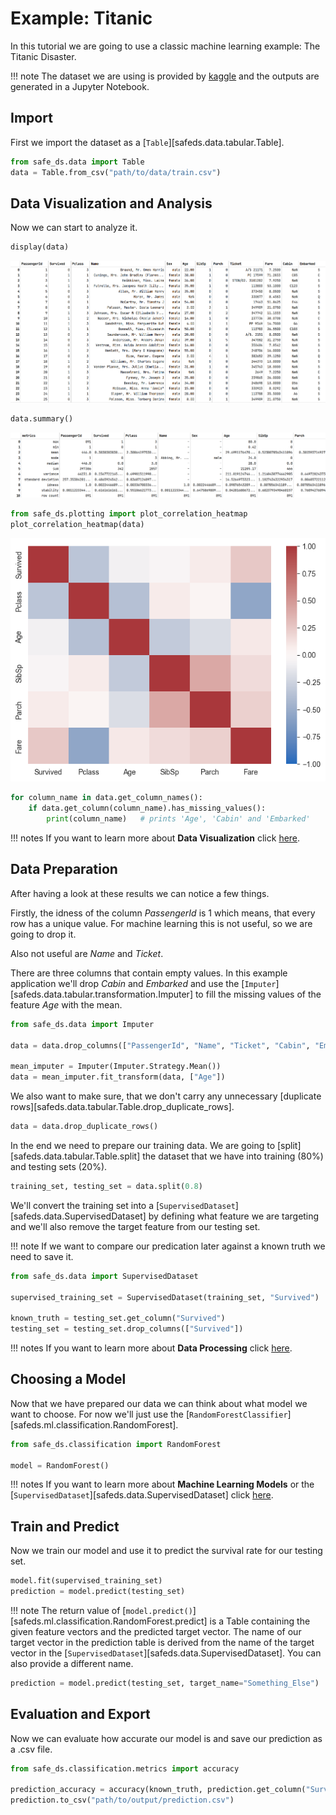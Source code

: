 # Example: Titanic

In this tutorial we are going to use a classic machine learning example: The Titanic Disaster.

!!! note
    The dataset we are using is provided by [kaggle](https://www.kaggle.com/c/titanic) and the outputs are generated in a Jupyter Notebook.

## Import

First we import the dataset as a [`Table`][safeds.data.tabular.Table].
```python
from safe_ds.data import Table
data = Table.from_csv("path/to/data/train.csv")
```

## Data Visualization and Analysis

Now we can start to analyze it.
```python
display(data)
```
![Table](./Resources/Table.png)

```python
data.summary()
```
![Summary](./Resources/Summary.png)

```python
from safe_ds.plotting import plot_correlation_heatmap
plot_correlation_heatmap(data)
```
![Summary](./Resources/Heatmap.png)

```python
for column_name in data.get_column_names():
    if data.get_column(column_name).has_missing_values():
        print(column_name)   # prints 'Age', 'Cabin' and 'Embarked'
```

!!! notes
    If you want to learn more about **Data Visualization** click [here](docs/Stdlib/python/Tutorials/visualization.md).

## Data Preparation


After having a look at these results we can notice a few things.

Firstly, the idness of the column *PassengerId* is 1 which means, that every row has a unique value.
For machine learning this is not useful, so we are going to drop it.

Also not useful are *Name* and *Ticket*.

There are three columns that contain empty values. In this example application we'll drop *Cabin* and *Embarked* and use
the [`Imputer`][safeds.data.tabular.transformation.Imputer] to fill the missing values of the feature *Age* with the mean.


[comment]: <> (We should use remove_outliers here, but the method is currently broken)

```python
from safe_ds.data import Imputer

data = data.drop_columns(["PassengerId", "Name", "Ticket", "Cabin", "Embarked"])

mean_imputer = Imputer(Imputer.Strategy.Mean())
data = mean_imputer.fit_transform(data, ["Age"])
```

We also want to make sure, that we don't carry any unnecessary [duplicate rows][safeds.data.tabular.Table.drop_duplicate_rows].
```python
data = data.drop_duplicate_rows()
```

In the end we need to prepare our training data. We are going to [split][safeds.data.tabular.Table.split] the dataset that we have into training (80%) and testing sets (20%).
```python
training_set, testing_set = data.split(0.8)
```

We'll convert the training set into a [`SupervisedDataset`][safeds.data.SupervisedDataset] by defining what feature we are targeting and we'll also
remove the target feature from our testing set.

!!! note
    If we want to compare our predication later against a known truth we need to save it.
```python
from safe_ds.data import SupervisedDataset

supervised_training_set = SupervisedDataset(training_set, "Survived")

known_truth = testing_set.get_column("Survived")
testing_set = testing_set.drop_columns(["Survived"])
```

!!! notes
    If you want to learn more about **Data Processing** click [here](/docs/Stdlib/python/Tutorials/data_processing.md).

## Choosing a Model


Now that we have prepared our data we can think about what model we want to choose. For now we'll just use the [`RandomForestClassifier`][safeds.ml.classification.RandomForest].

```python
from safe_ds.classification import RandomForest

model = RandomForest()
```

!!! notes
        If you want to learn more about **Machine Learning Models** or the [`SupervisedDataset`][safeds.data.SupervisedDataset] click [here](/docs/Stdlib/python/Tutorials/machine_learning.md).

## Train and Predict


Now we train our model and use it to predict the survival rate for our testing set.

```python
model.fit(supervised_training_set)
prediction = model.predict(testing_set)
```
!!! note
    The return value of [`model.predict()`][safeds.ml.classification.RandomForest.predict] is a Table containing the given feature vectors and the predicted target vector. The name of our target vector in the prediction table is derived from the name of the target vector in the [`SupervisedDataset`][safeds.data.SupervisedDataset]. You can also provide a different name.

```python
prediction = model.predict(testing_set, target_name="Something_Else")
```

## Evaluation and Export


Now we can evaluate how accurate our model is and save our prediction as a .csv file.
```python
from safe_ds.classification.metrics import accuracy

prediction_accuracy = accuracy(known_truth, prediction.get_column("Survived"))
prediction.to_csv("path/to/output/prediction.csv")
```
